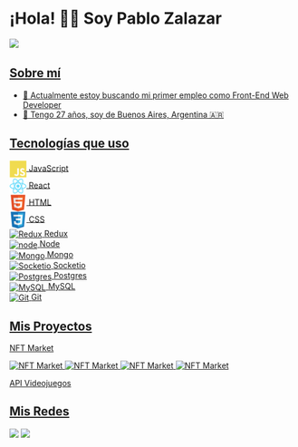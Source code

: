 <h1>¡Hola! 👨‍💻 Soy Pablo Zalazar</h1>

<div align="left">
  <a href="https://github.com/pablo-zalazar">
  
  <img height="140em" src="https://github-readme-stats.vercel.app/api/top-langs/?username=dennish02&layout=compact&langs_count=7&theme=dark"/>
</div>



  <h2>Sobre mí</h2>
 
- 🔭 Actualmente estoy buscando mi primer empleo como Front-End Web Developer
- 💬 Tengo 27 años, soy de Buenos Aires, Argentina 🇦🇷 


<div style="display: inline_block">
  <h2>Tecnologías que uso</h2>
  <div>
    <img align="center" alt="Js" height="30" width="30" src="https://raw.githubusercontent.com/devicons/devicon/master/icons/javascript/javascript-plain.svg">
    <span>JavaScript</span>
    <br>
  </div>
  <div>
    <img align="center" alt="React" height="30" width="30" src="https://raw.githubusercontent.com/devicons/devicon/master/icons/react/react-original.svg">
    <span>React</span>
  </div>
  <div>
    <img align="center" alt="HTML" height="30" width="30" src="https://raw.githubusercontent.com/devicons/devicon/master/icons/html5/html5-original.svg">
    <span>HTML</span>
  </div>
  <div>
    <img align="center" alt="CSS" height="30" width="30" src="https://raw.githubusercontent.com/devicons/devicon/master/icons/css3/css3-original.svg">
    <span>CSS</span>
  </div>
  <div>
    <img alt="Redux" height="30" width="30" align="center" src="https://cdn.jsdelivr.net/gh/devicons/devicon/icons/redux/redux-original.svg" />
    <span>Redux</span>
  </div>
  <div>
    <img alt="node" height="30" width="30" align="center" src="https://cdn.jsdelivr.net/gh/devicons/devicon/icons/nodejs/nodejs-original-wordmark.svg" />
    <span>Node</span>
  </div>
  <div>
    <img alt="Mongo" height="30" width="30" align="center"  src="https://cdn.jsdelivr.net/gh/devicons/devicon/icons/mongodb/mongodb-original-wordmark.svg" />
    <span>Mongo</span>
  </div>
  <div>
    <img alt="Socketio" height="30" width="30" align="center" src="https://cdn.jsdelivr.net/gh/devicons/devicon/icons/socketio/socketio-original.svg" />
    <span>Socketio</span>
  </div>
  <div>
    <img alt="Postgres" height="30" width="30" align="center" src="https://cdn.jsdelivr.net/gh/devicons/devicon/icons/postgresql/postgresql-original.svg" />
    <span>Postgres</span>
  </div>
  <div>
    <img alt="MySQL" height="30" width="30" align="center" src="https://cdn.jsdelivr.net/gh/devicons/devicon/icons/mysql/mysql-original-wordmark.svg" />
    <span>MySQL</span>
  </div>
  <div>
    <img alt="Git" height="30" width="30" align="center"  src="https://cdn.jsdelivr.net/gh/devicons/devicon/icons/git/git-original.svg" />
    <span>Git</span>
  </div>
</div>

<div>
    <h2>Mis Proyectos</h2>
    <p>NFT Market</p>
    <img alt='NFT Market' src='https://user-images.githubusercontent.com/57506571/172021063-2b08c060-2a2d-49a2-ac0a-75715ea1c867.png' />
    <img alt='NFT Market' src='https://user-images.githubusercontent.com/57506571/172022647-fe11fd2c-461c-48a9-887d-1f52f7647d14.png' />
    <img alt='NFT Market' src='https://user-images.githubusercontent.com/57506571/172022649-ceeae63f-b825-4132-8deb-b09102c80fe1.png' />
    <img alt='NFT Market' src='https://user-images.githubusercontent.com/57506571/172022657-c122fb11-9d4c-4455-9c4a-36bfc9bc6dd4.png' />

  <p>API Videojuegos</>
    
</div>

<div> 
    <h2>Mis Redes</h2>
    <a href = "mailto:pablo_zalazar@outlook.com"><img src="https://img.shields.io/badge/-outlook-%23333?style=for-the-badge&logo=gmail&logoColor=white" target="_blank"></a>
    <a href="https://www.linkedin.com/in/pablo-gabriel-zalazar-ba4a83186/" target="_blank"><img src="https://img.shields.io/badge/-LinkedIn-%230077B5?style=for-the-badge&logo=linkedin&logoColor=white" target="_blank"></a> 
</div>
